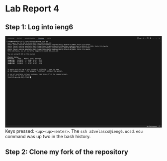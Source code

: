 # Lab Report 4
## Step 1: Log into ieng6
![image1](image1.png)
Keys pressed: ```<up><up><enter>```. The ```ssh a2velasco@ieng6.ucsd.edu``` command was up two in the bash history.
## Step 2: Clone my fork of the repository 
